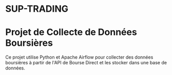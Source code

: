 # SUP-TRADING
# Projet de Collecte de Données Boursières

Ce projet utilise Python et Apache Airflow pour collecter des données boursières à partir de l'API de Bourse Direct et les stocker dans une base de données.
